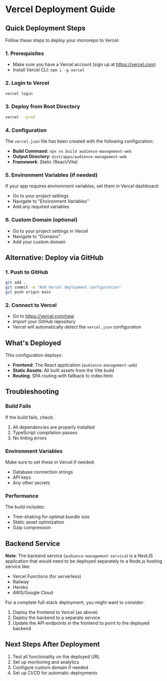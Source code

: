 # Vercel Deployment Guide

## Quick Deployment Steps

Follow these steps to deploy your monorepo to Vercel:

### 1. Prerequisites
- Make sure you have a Vercel account (sign up at https://vercel.com)
- Install Vercel CLI: `npm i -g vercel`

### 2. Login to Vercel
```bash
vercel login
```

### 3. Deploy from Root Directory
```bash
vercel --prod
```

### 4. Configuration
The `vercel.json` file has been created with the following configuration:
- **Build Command**: `npx nx build audience-management-web`
- **Output Directory**: `dist/apps/audience-management-web`
- **Framework**: Static (React/Vite)

### 5. Environment Variables (if needed)
If your app requires environment variables, set them in Vercel dashboard:
- Go to your project settings
- Navigate to "Environment Variables"
- Add any required variables

### 6. Custom Domain (optional)
- Go to your project settings in Vercel
- Navigate to "Domains"
- Add your custom domain

## Alternative: Deploy via GitHub

### 1. Push to GitHub
```bash
git add .
git commit -m "Add Vercel deployment configuration"
git push origin main
```

### 2. Connect to Vercel
- Go to https://vercel.com/new
- Import your GitHub repository
- Vercel will automatically detect the `vercel.json` configuration

## What's Deployed

This configuration deploys:
- **Frontend**: The React application (`audience-management-web`)
- **Static Assets**: All built assets from the Vite build
- **Routing**: SPA routing with fallback to index.html

## Troubleshooting

### Build Fails
If the build fails, check:
1. All dependencies are properly installed
2. TypeScript compilation passes
3. No linting errors

### Environment Variables
Make sure to set these in Vercel if needed:
- Database connection strings
- API keys
- Any other secrets

### Performance
The build includes:
- Tree-shaking for optimal bundle size
- Static asset optimization
- Gzip compression

## Backend Service

**Note**: The backend service (`audience-management-service`) is a NestJS application that would need to be deployed separately to a Node.js hosting service like:
- Vercel Functions (for serverless)
- Railway
- Heroku
- AWS/Google Cloud

For a complete full-stack deployment, you might want to consider:
1. Deploy the frontend to Vercel (as above)
2. Deploy the backend to a separate service
3. Update the API endpoints in the frontend to point to the deployed backend

## Next Steps After Deployment

1. Test all functionality on the deployed URL
2. Set up monitoring and analytics
3. Configure custom domain if needed
4. Set up CI/CD for automatic deployments 